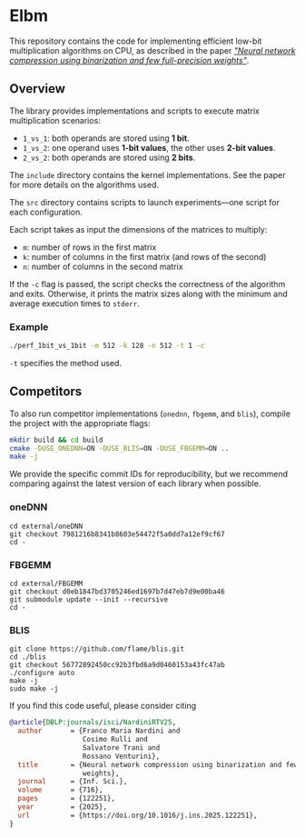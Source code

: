 # Elbm

This repository contains the code for implementing efficient low-bit multiplication algorithms on CPU, as described in the paper [_"Neural network compression using binarization and few full-precision weights"_](https://www.sciencedirect.com/science/article/pii/S0020025525003834?via%3Dihub).

## Overview

The library provides implementations and scripts to execute matrix multiplication scenarios:

- `1_vs_1`: both operands are stored using **1 bit**.
- `1_vs_2`: one operand uses **1-bit values**, the other uses **2-bit values**.
- `2_vs_2`: both operands are stored using **2 bits**.

The `include` directory contains the kernel implementations. See the paper for more details on the algorithms used.

The `src` directory contains scripts to launch experiments—one script for each configuration.

Each script takes as input the dimensions of the matrices to multiply:

- `m`: number of rows in the first matrix
- `k`: number of columns in the first matrix (and rows of the second)
- `n`: number of columns in the second matrix

If the `-c` flag is passed, the script checks the correctness of the algorithm and exits. Otherwise, it prints the matrix sizes along with the minimum and average execution times to `stderr`.

### Example

```bash
./perf_1bit_vs_1bit -m 512 -k 128 -n 512 -t 1 -c
```

`-t` specifies the method used. 




## Competitors

To also run competitor implementations (`onednn`, `fbgemm`, and `blis`), compile the project with the appropriate flags:

```bash
mkdir build && cd build 
cmake -DUSE_ONEDNN=ON -DUSE_BLIS=ON -DUSE_FBGEMM=ON ..
make -j
```
We provide the specific commit IDs for reproducibility, but we recommend comparing against the latest version of each library when possible.


### oneDNN

```
cd external/oneDNN
git checkout 7981216b8341b8603e54472f5a0dd7a12ef9cf67
cd - 
```

### FBGEMM
```
cd external/FBGEMM
git checkout d0eb1847bd3705246ed1697b7d47eb7d9e00ba46
git submodule update --init --recursive 
cd -
```

### BLIS

```
git clone https://github.com/flame/blis.git
cd ./blis
git checkout 56772892450cc92b3fbd6a9d0460153a43fc47ab
./configure auto
make -j
sudo make -j 
```

If you find this code useful, please consider citing

```bibtex
@article{DBLP:journals/isci/NardiniRTV25,
  author       = {Franco Maria Nardini and
                  Cosimo Rulli and
                  Salvatore Trani and
                  Rossano Venturini},
  title        = {Neural network compression using binarization and few full-precision
                  weights},
  journal      = {Inf. Sci.},
  volume       = {716},
  pages        = {122251},
  year         = {2025},
  url          = {https://doi.org/10.1016/j.ins.2025.122251},
}

```




